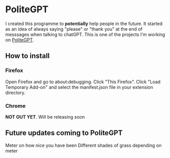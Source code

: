 # PoliteGPT

I created this programme to **potentially** help people in the future. It started as an idea of always saying "please" or "thank you" at the end of messsages when talking to chatGPT. This is one of the projects I'm working on [PoliteGPT](https://github.com/benwhoisjammin/PoliteGPT).

## How to install 

### Firefox
Open Firefox and go to about:debugging.
Click "This Firefox".
Click "Load Temporary Add-on" and select the manifest.json file in your extension directory.

### Chrome
**NOT OUT YET**.
Will be releasing soon

## Future updates coming to PoliteGPT
Meter on how nice you have been
Different shades of grass depending on meter